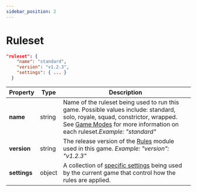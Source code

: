 ```yaml
---
sidebar_position: 2
---
```


# Ruleset

```json
"ruleset": {
    "name": "standard",
    "version": "v1.2.3",
    "settings": { ... }
  }
```

| **Property** | **Type** | **Description**                                                                                                                                                                                                                                       |
| ------------ | -------- | ----------------------------------------------------------------------------------------------------------------------------------------------------------------------------------------------------------------------------------------------------- |
| **name**     | string   | Name of the ruleset being used to run this game. Possible values include: standard, solo, royale, squad, constrictor, wrapped. See [Game Modes](../../wip/references/game-modes.md) for more information on each ruleset.<em>Example: "standard"</em> |
| **version**  | string   | The release version of the [Rules](https://github.com/BattlesnakeOfficial/rules) module used in this game. <em>Example: "version": "v1.2.3"</em>                                                                                                      |
| **settings** | object   | A collection of [specific settings](ruleset-settings.md) being used by the current game that control how the rules are applied.                                                                                                                       |
